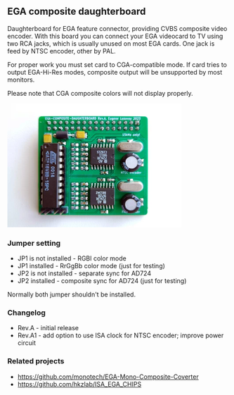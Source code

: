 ## EGA composite daughterboard
Daughterboard for EGA feature connector, providing CVBS composite video encoder. With this board you can connect your EGA videocard to TV using two RCA jacks, which is usually unused on most EGA cards. One jack is feed by NTSC encoder, other by PAL.

For proper work you must set card to CGA-compatible mode. If card tries to output EGA-Hi-Res modes, composite output will be unsupported by most monitors.

Please note that CGA composite colors will not display properly.

[![photo](images/thumb.revA.webp)](images/revA.webp?raw=true)

### Jumper setting
* JP1 is not installed - RGBI color mode
* JP1 installed        - RrGgBb color mode (just for testing)
* JP2 is not installed - separate sync for AD724
* JP2 installed        - composite sync for AD724 (just for testing)

Normally both jumper shouldn't be installed.

### Changelog
* Rev.A - initial release
* Rev.A1 - add option to use ISA clock for NTSC encoder; improve power circuit

### Related projects
- https://github.com/monotech/EGA-Mono-Composite-Coverter
- https://github.com/hkzlab/ISA_EGA_CHIPS
